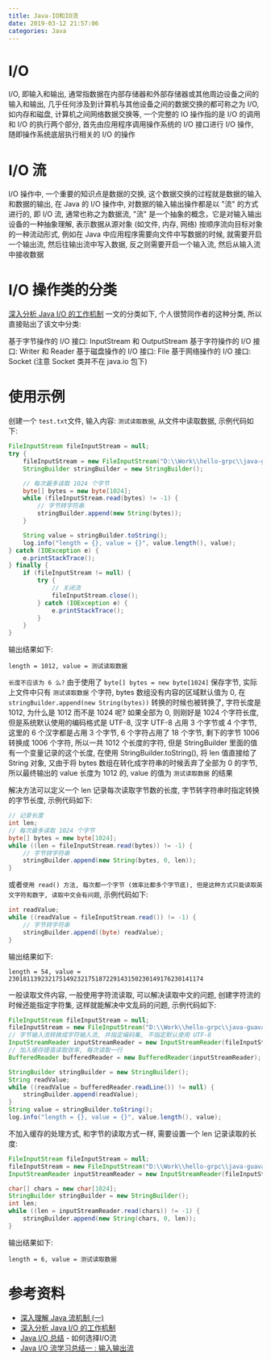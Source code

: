 ```yaml
---
title: Java-IO和IO流
date: 2019-03-12 21:57:06
categories: Java
---
```


# I/O

I/O, 即输入和输出, 通常指数据在内部存储器和外部存储器或其他周边设备之间的输入和输出, 几乎任何涉及到计算机与其他设备之间的数据交换的都可称之为 I/O, 如内存和磁盘, 计算机之间网络数据交换等, 一个完整的 IO 操作指的是 I/O 的调用和 I/O 的执行两个部分, 首先由应用程序调用操作系统的 I/O 接口进行 I/O 操作, 随即操作系统底层执行相关的 I/O 的操作

# I/O 流

I/O 操作中, 一个重要的知识点是数据的交换, 这个数据交换的过程就是数据的输入和数据的输出, 在 Java 的 I/O 操作中, 对数据的输入输出操作都是以 "流" 的方式进行的, 即 I/O 流, 通常也称之为数据流, "流" 是一个抽象的概念，它是对输入输出设备的一种抽象理解, 表示数据从源对象 (如文件, 内存, 网络) 按顺序流向目标对象的一种流动形式, 例如在 Java 中应用程序需要向文件中写数据的时候, 就需要开启一个输出流, 然后往输出流中写入数据, 反之则需要开启一个输入流, 然后从输入流中接收数据

<!-- more -->

# I/O 操作类的分类

[深入分析 Java I/O 的工作机制](https://www.ibm.com/developerworks/cn/java/j-lo-javaio/index.html) 一文的分类如下, 个人很赞同作者的这种分类, 所以直接贴出了该文中分类:

基于字节操作的 I/O 接口: InputStream 和 OutputStream
基于字符操作的 I/O 接口: Writer 和 Reader
基于磁盘操作的 I/O 接口: File
基于网络操作的 I/O 接口: Socket (注意 Socket 类并不在 java.io 包下)

# 使用示例

创建一个 `test.txt`文件, 输入内容: `测试读取数据`, 从文件中读取数据, 示例代码如下:

```java
FileInputStream fileInputStream = null;
try {
    fileInputStream = new FileInputStream("D:\\Work\\hello-grpc\\java-guava\\src\\main\\resources\\md\\test.txt");
    StringBuilder stringBuilder = new StringBuilder();

    // 每次最多读取 1024 个字节
    byte[] bytes = new byte[1024];
    while (fileInputStream.read(bytes) != -1) {
        // 字节转字符串
        stringBuilder.append(new String(bytes));
    }

    String value = stringBuilder.toString();
    log.info("length = {}, value = {}", value.length(), value);
} catch (IOException e) {
    e.printStackTrace();
} finally {
    if (fileInputStream != null) {
        try {
            // 关闭流
            fileInputStream.close();
        } catch (IOException e) {
            e.printStackTrace();
        }
    }
}
```

输出结果如下:

```text
length = 1012, value = 测试读取数据
```

`长度不应该为 6 么?` 由于使用了 `byte[] bytes = new byte[1024]` 保存字节, 实际上文件中只有 `测试读取数据` 个字符, bytes 数组没有内容的区域默认值为 0, 在 `stringBuilder.append(new String(bytes))` 转换的时候也被转换了, 字符长度是 1012, 为什么是 1012 而不是 1024 呢? 如果全部为 0, 则刚好是 1024 个字符长度, 但是系统默认使用的编码格式是 UTF-8, 汉字 UTF-8 占用 3 个字节或 4 个字节, 这里的 6 个汉字都是占用 3 个字节, 6 个字符占用了 18 个字节, 剩下的字节 1006 转换成 1006 个字符, 所以一共 1012 个长度的字符, 但是 StringBuilder 里面的值有一个变量记录的这个长度, 在使用 StringBuilder.toString(), 将 len 值直接给了 String 对象, 又由于将 bytes 数组在转化成字符串的时候丢弃了全部为 0 的字节, 所以最终输出的 value 长度为 1012 的, value 的值为 `测试读取数据` 的结果 

解决方法可以定义一个 len 记录每次读取字节数的长度, 字节转字符串时指定转换的字节长度, 示例代码如下:

```java
// 记录长度
int len;
// 每次最多读取 1024 个字节
byte[] bytes = new byte[1024];
while ((len = fileInputStream.read(bytes)) != -1) {
    // 字节转字符串
    stringBuilder.append(new String(bytes, 0, len));
}
```

或者`使用 read() 方法, 每次都一个字节 (效率比都多个字节底), 但是这种方式只能读取英文字符和数字, 读取中文会有问题`, 示例代码如下:

```java
int readValue;
while ((readValue = fileInputStream.read()) != -1) {
    // 字节转字符串
    stringBuilder.append((byte) readValue);
}
```

输出结果如下:

```text
length = 54, value = 230181139232175149232175187229143150230149176230141174
```

一般读取文件内容, 一般使用字符流读取, 可以解决读取中文的问题, 创建字符流的时候还能指定字符集, 这样就能解决中文乱码的问题, 示例代码如下:

```java
FileInputStream fileInputStream = null;
fileInputStream = new FileInputStream("D:\\Work\\hello-grpc\\java-guava\\src\\main\\resources\\md\\test.txt");
// 字节输入流转换成字符输入流, 并指定编码集, 不指定默认使用 UTF-8
InputStreamReader inputStreamReader = new InputStreamReader(fileInputStream, StandardCharsets.UTF_8);
// 加入缓存提高读取效率, 每次读取一行
BufferedReader bufferedReader = new BufferedReader(inputStreamReader);

StringBuilder stringBuilder = new StringBuilder();
String readValue;
while ((readValue = bufferedReader.readLine()) != null) {
    stringBuilder.append(readValue);
}
String value = stringBuilder.toString();
log.info("length = {}, value = {}", value.length(), value);
```

不加入缓存的处理方式, 和字节的读取方式一样, 需要设置一个 len 记录读取的长度:

```java
FileInputStream fileInputStream = null;
fileInputStream = new FileInputStream("D:\\Work\\hello-grpc\\java-guava\\src\\main\\resources\\md\\test.txt");
InputStreamReader inputStreamReader = new InputStreamReader(fileInputStream, StandardCharsets.UTF_8);

char[] chars = new char[1024];
StringBuilder stringBuilder = new StringBuilder();
int len;
while ((len = inputStreamReader.read(chars)) != -1) {
    stringBuilder.append(new String(chars, 0, len));
}
```

输出结果如下:

```text
length = 6, value = 测试读取数据
```

# 参考资料

* [深入理解 Java 流机制 (一)](https://www.cnblogs.com/forget406/p/5316452.html)
* [深入分析 Java I/O 的工作机制](https://www.ibm.com/developerworks/cn/java/j-lo-javaio/index.html)
* [Java I/O 总结](http://www.importnew.com/23708.html) - 如何选择I/O流
* [Java I/O 流学习总结一 : 输入输出流](https://blog.csdn.net/zhaoyanjun6/article/details/54292148)
